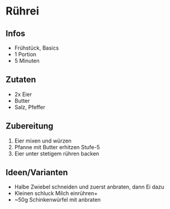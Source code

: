 # Rührei

## Infos
- Frühstück, Basics
- 1 Portion
- 5 Minuten
  
## Zutaten
- 2x Eier
- Butter
- Salz, Pfeffer

## Zubereitung
1. Eier mixen und würzen
2. Pfanne mit Butter erhitzen Stufe-5
3. Eier unter stetigem rühren backen

## Ideen/Varianten
- Halbe Zwiebel schneiden und zuerst anbraten, dann Ei dazu
- Kleinen schluck Milch einrühren+
- ~50g Schinkenwürfel mit anbraten
